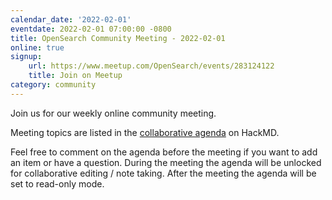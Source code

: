 ```yaml
---
calendar_date: '2022-02-01'
eventdate: 2022-02-01 07:00:00 -0800
title: OpenSearch Community Meeting - 2022-02-01
online: true
signup:
    url: https://www.meetup.com/OpenSearch/events/283124122
    title: Join on Meetup
category: community
---
```


Join us for our weekly online community meeting.

Meeting topics are listed in the [collaborative agenda](https://hackmd.io/@HmdZWaVnQU6M8icdvC5TwQ/ByKuRz8hK) on HackMD.

Feel free to comment on the agenda before the meeting if you want to add an item or have a question.
During the meeting the agenda will be unlocked for collaborative editing / note taking. After the meeting the agenda will be set to read-only mode.
